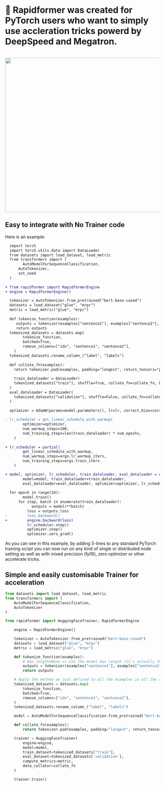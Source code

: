 <!---
Copyright 2021 The PAI Team. All rights reserved.

Licensed under the Apache License, Version 2.0 (the "License");
you may not use this file except in compliance with the License.
You may obtain a copy of the License at

    http://www.apache.org/licenses/LICENSE-2.0

Unless required by applicable law or agreed to in writing, software
distributed under the License is distributed on an "AS IS" BASIS,
WITHOUT WARRANTIES OR CONDITIONS OF ANY KIND, either express or implied.
See the License for the specific language governing permissions and
limitations under the License.
-->

# 🤗 Rapidformer was created for PyTorch users who want to simply use accleration tricks powerd by DeepSpeed and Megatron.

<p align="center">
    <br>
    <img src="https://img.alicdn.com/imgextra/i3/O1CN01P3JMTs1dZXzGmKisb_!!6000000003750-2-tps-1361-1201.png" width="800" height="500"/>
    <br>
<p>

## Easy to integrate with No Trainer code
Here is an example:

```diff
  import torch
  import torch.utils.data import DataLoader
  from datasets import load_dataset, load_metric
  from transformers import (
  		AutoModelForSequenceClassification, 
      AutoTokenizer, 
      set_seed
  )
  
+ from rapidformer import RapidformerEngine
+ engine = RapidformerEngine()

  tokenizer = AutoTokenizer.from_pretrained("bert-base-cased")
  datasets = load_dataset("glue", "mrpc")
  metric = load_metric("glue", "mrpc")
  
  def tokenize_function(examples):
     outputs = tokenizer(examples["sentence1"], examples["sentence2"], truncation=True, max_length=None)
     return outputs 
  tokenized_datasets = datasets.map(
        tokenize_function,
        batched=True,
        remove_columns=["idx", "sentence1", "sentence2"],
    )
  tokenized_datasets.rename_column_("label", "labels")
  
  def collate_fn(examples):
  	return tokenizer.pad(examples, padding="longest", return_tensors="pt")
  	
    train_dataloader = DataLoader(
  	tokenized_datasets["train"], shuffle=True, collate_fn=collate_fn, batch_size=micro_batch_size
  )
  eval_dataloader = DataLoader(
  	tokenized_datasets["validation"], shuffle=False, collate_fn=collate_fn, batch_size=micro_batch_size
  )
  
  optimizer = AdamW(params=model.parameters(), lr=lr, correct_bias=correct_bias)

- lr_scheduler = get_linear_schedule_with_warmup(
        optimizer=optimizer,
        num_warmup_steps=100,
        num_training_steps=len(train_dataloader) * num_epochs,
    )
    
+ lr_scheduler = partial(
        get_linear_schedule_with_warmup,
        num_warmup_steps=args.lr_warmup_iters,
        num_training_steps=args.train_iters
    )

+ model, optimizer, lr_scheduler, train_dataloader, eval_dataloader = engine.compose(
        model=model, train_dataloader=train_dataloader,
        eval_dataloader=eval_dataloader, optimizer=optimizer, lr_scheduler_fn=lr_scheduler)
    
  for epoch in range(10):
  		model.train()
      for step, batch in enumerate(train_dataloader):
      		outputs = model(**batch)
          loss = outputs.loss
-         loss.backward()
+         engine.backward(loss)
          lr_scheduler.step()
          optimizer.step()
          optimizer.zero_grad()
```

As you can see in this example, by adding 5-lines to any standard PyTorch training script you can now run on any kind of single or distributed node setting as well as with mixed precision (fp16), zero optimizer or other accelerate tricks.


## Simple and easily customisable Trainer for acceleration
```python
from datasets import load_dataset, load_metric
from transformers import (
    AutoModelForSequenceClassification,
    AutoTokenizer
)

from rapidformer import HuggingFaceTrainer, RapidformerEngine

    engine = RapidformerEngine()

    tokenizer = AutoTokenizer.from_pretrained("bert-base-cased")
    datasets = load_dataset("glue", "mrpc")
    metric = load_metric("glue", "mrpc")

    def tokenize_function(examples):
        # max_length=None => use the model max length (it's actually the default)
        outputs = tokenizer(examples["sentence1"], examples["sentence2"], truncation=True, max_length=None)
        return outputs

    # Apply the method we just defined to all the examples in all the splits of the dataset
    tokenized_datasets = datasets.map(
        tokenize_function,
        batched=True,
        remove_columns=["idx", "sentence1", "sentence2"],
    )
    tokenized_datasets.rename_column_("label", "labels")

    model = AutoModelForSequenceClassification.from_pretrained("bert-base-cased", return_dict=True)

    def collate_fn(examples):
        return tokenizer.pad(examples, padding="longest", return_tensors="pt")

    trainer = HuggingFaceTrainer(
        engine=engine,
        model=model,
        train_dataset=tokenized_datasets["train"],
        eval_dataset=tokenized_datasets['validation'],
        compute_metrics=metric,
        data_collator=collate_fn
    )

    trainer.train()
        

```